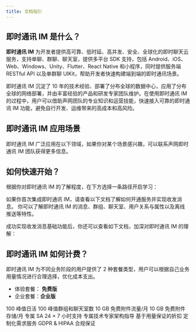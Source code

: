 ```yaml
---
title: 文档指引
---
```


## 即时通讯 IM 是什么？

**即时通讯 IM** 为开发者提供高可靠、低时延、高并发、安全、全球化的即时聊天云服务，支持单聊、群聊、聊天室，提供多平台 SDK 支持，包括 Android、iOS、Web、Windows、Unity、Flutter、React Native 和小程序，同时提供服务端 RESTful API 以及单群聊 UIKit，帮助开发者快速构建端到端的即时通讯场景。

<Card padding="32px" borderSize="large">
  <el-row :gutter="32">
      <el-col :span="24" :md="12" :lg="12" :xl="12" >
      <ImageItem src="/landing-page/chat.png" />
    </el-col>
    <el-col :span="24" :md="12" :lg="12" :xl="12">
      <p>
		即时通讯 IM 沉淀了 10 年的技术经验、部署了分布全球的数据中心，应用了分布全球的网络部署，并由丰富经验的产品和研发专家团队维护。在使用即时通讯 IM 的过程中，用户可以借助声网团队的专业知识和运营技能，快速接入可靠的即时通讯 IM 功能，避免自行开发、运维带来的高成本和高风险。
      </p>
    </el-col>
  </el-row>
</Card>

<div style="margin-top: 30px;"></div>

## 即时通讯 IM 应用场景

即时通讯 IM 广泛应用在以下领域，如果你对某个场景感兴趣，可以联系声网即时通讯 IM 团队获得更多信息。

<IndexImageGallery
  :aspect-ratio="2.22"
  :list="[
    { img: 'https://doc.shengwang.cn/assets/images/metaverse-e305ea383525fea1596024f13b8e6627.png', text: '陌生人社交' },
    { img: 'https://doc.shengwang.cn/assets/images/collaborative-work-e0e161d8c5efe33446e8e22e94bff720.png', text: '互动直播' },
    { img: 'https://doc.shengwang.cn/assets/images/metaverse-e305ea383525fea1596024f13b8e6627.png', text: '语聊房' },
    { img: 'https://doc.shengwang.cn/assets/images/metaverse-e305ea383525fea1596024f13b8e6627.png', text: '1v1社交' },
    { img: 'https://doc.shengwang.cn/assets/images/metaverse-e305ea383525fea1596024f13b8e6627.png', text: 'AI陪伴' },
    { img: 'https://doc.shengwang.cn/assets/images/metaverse-e305ea383525fea1596024f13b8e6627.png', text: '线上招聘' },
    { img: 'https://doc.shengwang.cn/assets/images/iot-0bbd27d2bfbf330e652ff8a0376499ab.png', text: '企业协作' },
    { img: 'https://doc.shengwang.cn/assets/images/metaverse-e305ea383525fea1596024f13b8e6627.png', text: '客服沟通' },
  ]"
/>

<div style="margin-top: 30px;"></div>

## 如何快速开始？

根据你对即时通讯 IM 的了解程度，在下方选择一条路径开启学习：

<el-row :gutter="32" style="row-gap: 32px;">
<el-col :xs="24" :md="12" :xl="12">
    <LinkList 
    icon="/landing-page/quickStart.jpeg" 
    title="首次集成即时通讯 IM" 
    :href="[{title:'开通服务', href:'./enable_im.html'}, {title:'即时通讯 IM RESTful API 概览', href:'./overview.html'}]"
    >
    如果你首次集成即时通讯 IM，请查看以下文档了解如何开通服务并实现收发消息。
    </LinkList>
  </el-col>

<el-col :xs="24" :md="12" :xl="12">
    <LinkList
      icon="/landing-page/quickStart.jpeg"
      title="即时通讯 IM 的主要特性"
      :href="[{title:'特性介绍', href:'./product_message_overview.html'}]"
    >
    你可以了解即时通讯 IM 的消息、群组、聊天室、用户关系与属性以及离线推送等特性。
    </LinkList>
  </el-col> 
</el-row>

<br/>

成功实现收发消息基础功能后，你还可以查看如下文档，加深对即时通讯 IM 的理解：

<LinkBlock icon="/landing-page/guide.svg" :href="`/docs/sdk/server-side/message_single.html`" title="使用指南" desc="系统地了解即时通讯 IM 产品的 RESTful API，并在此过程中掌握使用方法。" />

<LinkBlock icon="/landing-page/api.svg" :href="`/docs/sdk/server-side/callback_overview.html`" title="设置回调" desc="了解即时通讯 IM 提供的发送前回调和发送后回调。" />

<div style={{marginTop:30}}></div>

## 即时通讯 IM 如何计费？

即时通讯 IM 为不同业务阶段的用户提供了 2 种套餐类型，用户可以根据自己业务用量情况进行合理选择，优化成本支出。

- 体验套餐： **免费版**
- 企业套餐：**企业版**

<el-row :gutter="16" :style="{rowGap:'16px'}">
  <el-col :span="24" :md="12">
    <ListPanel title="体验套餐" desc="免费体验产品所有特性" :height="248">
      <ListItem type="support">100 峰值日活</ListItem>
      <ListItem type="support">100 峰值群组和聊天室数</ListItem>
      <ListItem type="support">10 GB 免费附件流量/月</ListItem>
      <ListItem type="support">10 GB 免费附件存储/月</ListItem>
    </ListPanel>
  </el-col>
  <el-col :span="24" :md="12"  >
    <ListPanel theme="blue" title="企业套餐" desc="专属支撑，专属服务" :height="248">
      <ListItem type="support">专属 SA 24 × 7 小时支持</ListItem>
      <ListItem type="support">专属技术专家架构指导</ListItem>
      <ListItem type="support">基于用量保证的折扣</ListItem>
      <ListItem type="support">定制化需求服务</ListItem>
      <ListItem type="support">GDPR & HIPAA 合规保证</ListItem>
    </ListPanel>
  </el-col>
</el-row>

<div style="margin-top: 30px;"></div>
<LinkCardV2 icon="/landing-page/bill.svg" :href="`/docs/sdk/server-side/billing_strategy.html`" title="计费说明" desc="了解关于价格、套餐及服务的更多信息。" />
